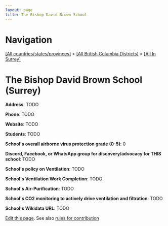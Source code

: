 ```yaml
---
layout: page
title: The Bishop David Brown School
---
```

# Navigation

[[All countries/states/provinces]](../../..) > [[All British Columbia Districts]](../..) > [[All In Surrey]](..)

# The Bishop David Brown School (Surrey)

**Address**: TODO

**Phone**: TODO

**Website**: TODO

**Students**: TODO

**School's overall airborne virus protection grade (0-5)**: 0

**Discord, Facebook, or WhatsApp group for discovery/advocacy for THIS school**: TODO

**School's policy on Ventilation**: TODO

**School's Ventilation Work Completion**: TODO

**School's Air-Purification**: TODO

**School's CO2 monitoring to actively drive ventilation and filtration**: TODO

**School's Wikidata URL**: TODO


[Edit this page](https://github.com/ventilate-schools/BC/edit/main/./Surrey/The_Bishop_David_Brown_School.md). See also [rules for contribution](../../../contribution-rules/)